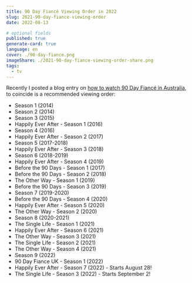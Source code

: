 ```yaml
---
title: 90 Day Fiancé Viewing Order in 2022
slug: 2021-90-day-fiance-viewing-order
date: 2022-08-13

# optional fields
published: true
generate-card: true
language: en
cover: ./90-day-fiance.png
imageShare: ./2021-90-day-fiance-viewing-order-share.png
tags:
  - tv
---
```


Recently I posted a blog entry on [how to watch 90 Day Fiancé in Australia](/how-to-watch-90-day-fiance-australia), to coincide is a recommended viewing order:

- Season 1 (2014)
- Season 2 (2014)
- Season 3 (2015)
- Happily Ever After - Season 1 (2016)
- Season 4 (2016)
- Happily Ever After - Season 2 (2017)
- Season 5 (2017-2018)
- Happily Ever After - Season 3 (2018)
- Season 6 (2018-2019)
- Happily Ever After - Season 4 (2019)
- Before the 90 Days - Season 1 (2017)
- Before the 90 Days - Season 2 (2018)
- The Other Way - Season 1 (2019)
- Before the 90 Days - Season 3 (2019)
- Season 7 (2019-2020)
- Before the 90 Days - Season 4 (2020)
- Happily Ever After - Season 5 (2020)
- The Other Way - Season 2 (2020)
- Season 8 (2020-2021)
- The Single Life - Season 1 (2021)
- Happily Ever After - Season 6 (2021)
- The Other Way - Season 3 (2021)
- The Single Life - Season 2 (2021)
- The Other Way - Season 4 (2021)
- Season 9 (2022)
- 90 Day Fiance UK - Season 1 (2022)
- Happily Ever After - Season 7 (2022) - Starts August 28!
- The Single Life - Season 3 (2022) - Starts September 2!

